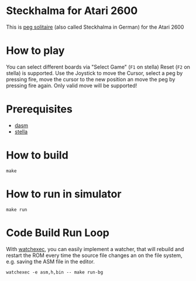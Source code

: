 # Steckhalma for Atari 2600

This is [peg solitaire](https://en.wikipedia.org/wiki/Peg_solitaire)
(also called Steckhalma in German) for the Atari 2600

# How to play

You can select different boards via "Select Game" (`F1` on stella) 
Reset (`F2` on stella) is supported.
Use the Joystick to move the Cursor, select a peg by pressing fire,
move the cursor to the new position an move the peg by pressing fire again.
Only valid move will be supported!



# Prerequisites

* [dasm](https://dasm-assembler.github.io/)
* [stella](https://stella-emu.github.io/)

# How to build

```
make
```

# How to run in simulator

```
make run
```

# Code Build Run Loop

With [watchexec](https://github.com/watchexec/watchexec), you can easily
implement a watcher, that will rebuild and restart the ROM every time the
source file changes an on the file system, e.g. saving the ASM file in the
editor.


```
watchexec -e asm,h,bin -- make run-bg
```

